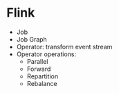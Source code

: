 # Flink 

- Job 
- Job Graph 
- Operator: transform event stream
- Operator operations: 
  - Parallel 
  - Forward 
  - Repartition 
  - Rebalance